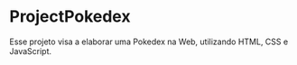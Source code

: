 # ProjectPokedex
Esse projeto visa a elaborar uma Pokedex na Web, utilizando HTML, CSS e JavaScript.
